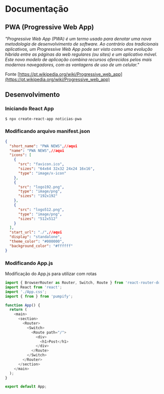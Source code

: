 # Documentação

## PWA (Progressive Web App)

*"Progressive Web App (PWA) é um termo usado para denotar uma nova metodologia de desenvolvimento de software. Ao contrário dos tradicionais aplicativos, um Progressive Web App pode ser visto como uma evolução híbrida entre as páginas da web regulares (ou sites) e um aplicativo móvel. Este novo modelo de aplicação combina recursos oferecidos pelos mais modernos navegadores, com as vantagens de uso de um celular."*

Fonte [https://pt.wikipedia.org/wiki/Progressive_web_app](https://pt.wikipedia.org/wiki/Progressive_web_app)

## Desenvolvimento

### Iniciando React App

```bash
$ npx create-react-app noticias-pwa
```
### Modificando arquivo manifest.json

```json
{
  "short_name": "PWA NEWS",//aqui
  "name": "PWA NEWS",//aqui
  "icons": [
    {
      "src": "favicon.ico",
      "sizes": "64x64 32x32 24x24 16x16",
      "type": "image/x-icon"
    },
    {
      "src": "logo192.png",
      "type": "image/png",
      "sizes": "192x192"
    },
    {
      "src": "logo512.png",
      "type": "image/png",
      "sizes": "512x512"
    }
  ],
  "start_url": "./",//aqui
  "display": "standalone",
  "theme_color": "#000000",
  "background_color": "#ffffff"
}
```
### Modificando App.js

Modificação do App.js para utilizar com rotas

```javascript
import { BrowserRouter as Router, Switch, Route } from 'react-router-dom';
import React from 'react';
import './App.css';
import { from } from 'pumpify';

function App() {
  return (
    <main>
      <section>
        <Router>
          <Switch>
            <Route path="/">
              <div>
                <h1>Post</h1>
              </div>
            </Route>
          </Switch>
        </Router>
      </section>
    </main>
  );
}

export default App;
```

